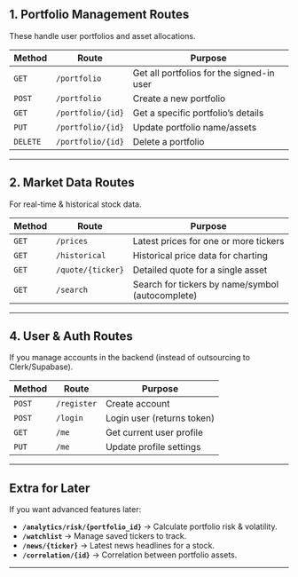 ## **1. Portfolio Management Routes**

These handle user portfolios and asset allocations.

| Method   | Route             | Purpose                                   |
| -------- | ----------------- | ----------------------------------------- |
| `GET`    | `/portfolio`      | Get all portfolios for the signed-in user |
| `POST`   | `/portfolio`      | Create a new portfolio                    |
| `GET`    | `/portfolio/{id}` | Get a specific portfolio’s details        |
| `PUT`    | `/portfolio/{id}` | Update portfolio name/assets              |
| `DELETE` | `/portfolio/{id}` | Delete a portfolio                        |

---

## **2. Market Data Routes**

For real-time & historical stock data.

| Method | Route             | Purpose                                          |
| ------ | ----------------- | ------------------------------------------------ |
| `GET`  | `/prices`         | Latest prices for one or more tickers            |
| `GET`  | `/historical`     | Historical price data for charting               |
| `GET`  | `/quote/{ticker}` | Detailed quote for a single asset                |
| `GET`  | `/search`         | Search for tickers by name/symbol (autocomplete) |

---

## **4. User & Auth Routes**

If you manage accounts in the backend (instead of outsourcing to Clerk/Supabase).

| Method | Route       | Purpose                    |
| ------ | ----------- | -------------------------- |
| `POST` | `/register` | Create account             |
| `POST` | `/login`    | Login user (returns token) |
| `GET`  | `/me`       | Get current user profile   |
| `PUT`  | `/me`       | Update profile settings    |

---

## **Extra for Later**

If you want advanced features later:

* **`/analytics/risk/{portfolio_id}`** → Calculate portfolio risk & volatility.
* **`/watchlist`** → Manage saved tickers to track.
* **`/news/{ticker}`** → Latest news headlines for a stock.
* **`/correlation/{id}`** → Correlation between portfolio assets.

---
